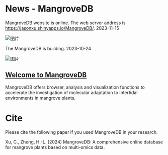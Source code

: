 # News - MangroveDB

MangroveDB website is online. The web server address is https://jasonxu.shinyapps.io/MangroveDB/. 2023-11-15

![图片](https://github.com/Jasonxu0109/MangroveDB/assets/11934986/74c9d958-9a0c-4630-852c-bdcc413d6fb0)

The MangroveDB is building. 2023-10-24

![图片](https://github.com/Jasonxu0109/MangroveDB/assets/11934986/e7bf91b8-1905-46f0-8ab2-bebb2a0fdd6d)


## [Welcome to MangroveDB](https://jasonxu.shinyapps.io/MangroveDB/)

MangroveDB offers browser, analysis and visualization functions to accelerate the investigation of molecular adaptation to intertidal environments in mangrove plants.


# Cite
Please cite the following paper if you used MangroveDB in your research.  

Xu, C., Zheng, H.-L. (2024) MangroveDB: A comprehensive online database for mangrove plants based on multi-omics data.
